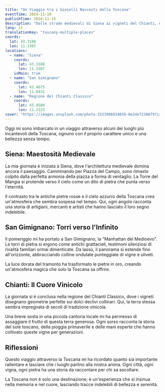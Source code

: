 ```yaml
---
title: "Un Viaggio tra i Gioielli Nascosti della Toscana"
eventTime: 2024-11-10
publishTime: 2024-11-15
description: "Dalle strade medievali di Siena ai vigneti del Chianti, esplorando molteplici luoghi incantevoli in un giorno indimenticabile."
lang: it
translationKey: "tuscany-multiple-places"
coords:
  lat: 43.3188
  lon: 11.3307
locations:
  - name: "Siena"
    coords:
      lat: 43.3188
      lon: 11.3307
    isMain: true
  - name: "San Gimignano"
    coords:
      lat: 43.4675
      lon: 11.0431
  - name: "Regione del Chianti Classico"
    coords:
      lat: 43.4500
      lon: 11.2333
cover: "https://images.unsplash.com/photo-1523906834658-6e24ef2386f9?ixlib=rb-4.0.3&ixid=M3wxMjA3fDB8MHxwaG90by1wYWdlfHx8fGVufDB8fHx8fA%3D%3D&auto=format&fit=crop&w=2066&q=80"
---
```


Oggi mi sono imbarcato in un viaggio attraverso alcuni dei luoghi più incantevoli della Toscana, ognuno con il proprio carattere unico e una bellezza senza tempo.

## Siena: Maestosità Medievale

La mia giornata è iniziata a Siena, dove l'architettura medievale domina ancora il paesaggio. Camminando per Piazza del Campo, sono rimasto colpito dalla perfetta armonia della piazza a forma di ventaglio. La Torre del Mangia si protende verso il cielo come un dito di pietra che punta verso l'eternità.

Il contrasto tra le antiche pietre rosse e il cielo azzurro della Toscana crea un'atmosfera che sembra sospesa nel tempo. Qui, ogni angolo racconta una storia di artigiani, mercanti e artisti che hanno lasciato il loro segno indelebile.

## San Gimignano: Torri verso l'Infinito

Il pomeriggio mi ha portato a San Gimignano, la "Manhattan del Medioevo". Le torri di pietra si ergono come antichi grattacieli, testimoni silenziosi di rivalità familiari ormai dimenticate. Da lassù, il panorama si estende fino all'orizzonte, abbracciando colline ondulate punteggiate di vigne e uliveti.

La luce dorata del tramonto ha trasformato le pietre in oro, creando un'atmosfera magica che solo la Toscana sa offrire.

## Chianti: Il Cuore Vinicolo

La giornata si è conclusa nella regione del Chianti Classico, dove i vigneti disegnano geometrie perfette sui dolci declivi collinari. Qui, la terra stessa sembra impregnata di secoli di tradizione vinicola.

Una breve sosta in una piccola cantoria locale mi ha permesso di assaggiare il frutto di questa terra generosa. Ogni sorso racconta la storia del sole toscano, della pioggia primaverile e delle mani esperte che hanno coltivato queste vigne per generazioni.

## Riflessioni

Questo viaggio attraverso la Toscana mi ha ricordato quanto sia importante rallentare e lasciare che i luoghi parlino alla nostra anima. Ogni città, ogni vigna, ogni pietra ha una storia da raccontare per chi sa ascoltare.

La Toscana non è solo una destinazione; è un'esperienza che si insinua nella memoria e nel cuore, lasciando tracce indelebili di bellezza e serenità.